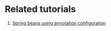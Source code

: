 # Related tutorials

1. [Spring beans using annotation configuration](https://howtodoinjava.com/spring5/core/spring-bean-java-config/)